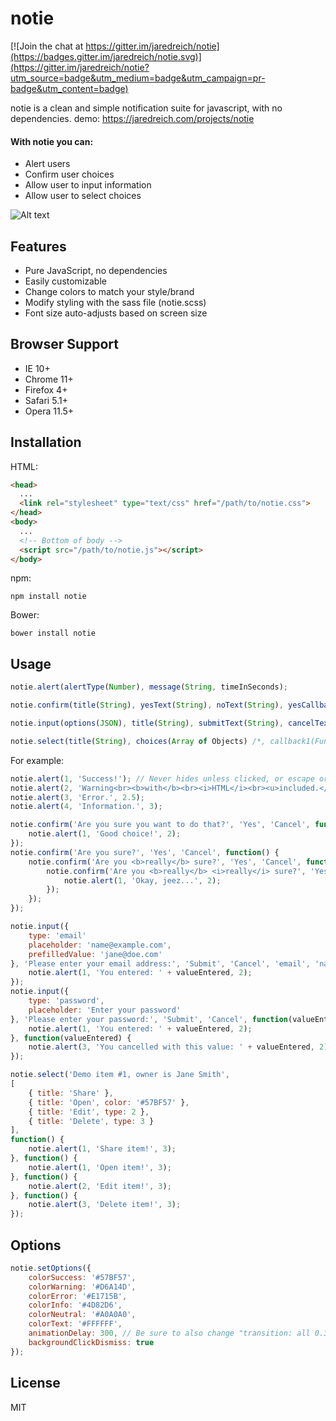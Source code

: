 # notie

[![Join the chat at https://gitter.im/jaredreich/notie](https://badges.gitter.im/jaredreich/notie.svg)](https://gitter.im/jaredreich/notie?utm_source=badge&utm_medium=badge&utm_campaign=pr-badge&utm_content=badge)

notie is a clean and simple notification suite for javascript, with no dependencies.
demo: https://jaredreich.com/projects/notie

#### With notie you can:
* Alert users
* Confirm user choices
* Allow user to input information
* Allow user to select choices

![Alt text](/demo.gif?raw=true "Demo")

## Features

* Pure JavaScript, no dependencies
* Easily customizable
* Change colors to match your style/brand
* Modify styling with the sass file (notie.scss)
* Font size auto-adjusts based on screen size

## Browser Support

* IE 10+
* Chrome 11+
* Firefox 4+
* Safari 5.1+
* Opera 11.5+

## Installation

HTML:
```html
<head>
  ...
  <link rel="stylesheet" type="text/css" href="/path/to/notie.css">
</head>
<body>
  ...
  <!-- Bottom of body -->
  <script src="/path/to/notie.js"></script>
</body>
```

npm:
```
npm install notie
```

Bower:
```
bower install notie
```


## Usage

```javascript
notie.alert(alertType(Number), message(String, timeInSeconds);

notie.confirm(title(String), yesText(String), noText(String), yesCallback(Function), noCallbackOptional(Function));

notie.input(options(JSON), title(String), submitText(String), cancelText(String), submitCallback(Function), cancelCallbackOptional(Function));

notie.select(title(String), choices(Array of Objects) /*, callback1(Function), callback2(Function), ... */);
```
For example:
```javascript
notie.alert(1, 'Success!'); // Never hides unless clicked, or escape or enter is pressed
notie.alert(2, 'Warning<br><b>with</b><br><i>HTML</i><br><u>included.</u>', 2); // Hides after 2 seconds
notie.alert(3, 'Error.', 2.5);
notie.alert(4, 'Information.', 3);

notie.confirm('Are you sure you want to do that?', 'Yes', 'Cancel', function() {
    notie.alert(1, 'Good choice!', 2);
});
notie.confirm('Are you sure?', 'Yes', 'Cancel', function() {
    notie.confirm('Are you <b>really</b> sure?', 'Yes', 'Cancel', function() {
        notie.confirm('Are you <b>really</b> <i>really</i> sure?', 'Yes', 'Cancel', function() {
            notie.alert(1, 'Okay, jeez...', 2);
        });
    });
});

notie.input({
	type: 'email'
	placeholder: 'name@example.com',
	prefilledValue: 'jane@doe.com'
}, 'Please enter your email address:', 'Submit', 'Cancel', 'email', 'name@example.com', function(valueEntered) {
    notie.alert(1, 'You entered: ' + valueEntered, 2);
});
notie.input({
	type: 'password',
	placeholder: 'Enter your password'
}, 'Please enter your password:', 'Submit', 'Cancel', function(valueEntered) {
	notie.alert(1, 'You entered: ' + valueEntered, 2);
}, function(valueEntered) {
	notie.alert(3, 'You cancelled with this value: ' + valueEntered, 2);
});

notie.select('Demo item #1, owner is Jane Smith',
[
	{ title: 'Share' },
	{ title: 'Open', color: '#57BF57' },
	{ title: 'Edit', type: 2 },
	{ title: 'Delete', type: 3 }
],
function() {
	notie.alert(1, 'Share item!', 3);
}, function() {
	notie.alert(1, 'Open item!', 3);
}, function() {
	notie.alert(2, 'Edit item!', 3);
}, function() {
	notie.alert(3, 'Delete item!', 3);
});

```

## Options
```javascript
notie.setOptions({
	colorSuccess: '#57BF57',
	colorWarning: '#D6A14D',
	colorError: '#E1715B',
	colorInfo: '#4D82D6',
	colorNeutral: '#A0A0A0',
	colorText: '#FFFFFF',
	animationDelay: 300, // Be sure to also change "transition: all 0.3s ease" variable in .scss file
	backgroundClickDismiss: true
});
```

## License
MIT
